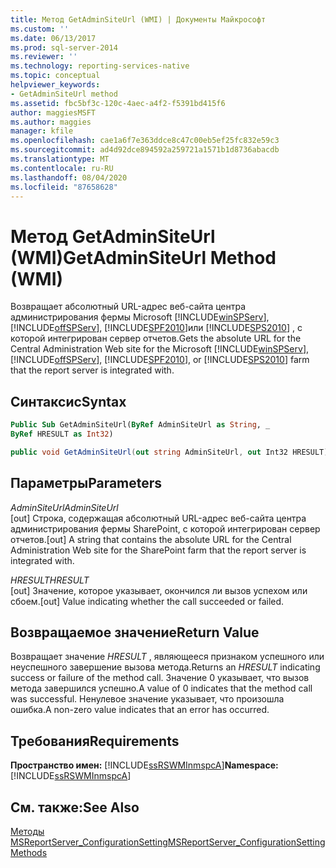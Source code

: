 ```yaml
---
title: Метод GetAdminSiteUrl (WMI) | Документы Майкрософт
ms.custom: ''
ms.date: 06/13/2017
ms.prod: sql-server-2014
ms.reviewer: ''
ms.technology: reporting-services-native
ms.topic: conceptual
helpviewer_keywords:
- GetAdminSiteUrl method
ms.assetid: fbc5bf3c-120c-4aec-a4f2-f5391bd415f6
author: maggiesMSFT
ms.author: maggies
manager: kfile
ms.openlocfilehash: cae1a6f7e363ddce8c47c00eb5ef25fc832e59c3
ms.sourcegitcommit: ad4d92dce894592a259721a1571b1d8736abacdb
ms.translationtype: MT
ms.contentlocale: ru-RU
ms.lasthandoff: 08/04/2020
ms.locfileid: "87658628"
---
```

# <a name="getadminsiteurl-method-wmi"></a><span data-ttu-id="6e838-102">Метод GetAdminSiteUrl (WMI)</span><span class="sxs-lookup"><span data-stu-id="6e838-102">GetAdminSiteUrl Method (WMI)</span></span>
  <span data-ttu-id="6e838-103">Возвращает абсолютный URL-адрес веб-сайта центра администрирования фермы Microsoft [!INCLUDE[winSPServ](../../includes/winspserv-md.md)], [!INCLUDE[offSPServ](../../includes/offspserv-md.md)], [!INCLUDE[SPF2010](../../includes/spf2010-md.md)]или [!INCLUDE[SPS2010](../../includes/sps2010-md.md)] , с которой интегрирован сервер отчетов.</span><span class="sxs-lookup"><span data-stu-id="6e838-103">Gets the absolute URL for the Central Administration Web site for the Microsoft [!INCLUDE[winSPServ](../../includes/winspserv-md.md)], [!INCLUDE[offSPServ](../../includes/offspserv-md.md)], [!INCLUDE[SPF2010](../../includes/spf2010-md.md)], or [!INCLUDE[SPS2010](../../includes/sps2010-md.md)] farm that the report server is integrated with.</span></span>  
  
## <a name="syntax"></a><span data-ttu-id="6e838-104">Синтаксис</span><span class="sxs-lookup"><span data-stu-id="6e838-104">Syntax</span></span>  
  
```vb  
Public Sub GetAdminSiteUrl(ByRef AdminSiteUrl as String, _  
ByRef HRESULT as Int32)  
```  
  
```csharp  
public void GetAdminSiteUrl(out string AdminSiteUrl, out Int32 HRESULT);  
```  
  
## <a name="parameters"></a><span data-ttu-id="6e838-105">Параметры</span><span class="sxs-lookup"><span data-stu-id="6e838-105">Parameters</span></span>  
 <span data-ttu-id="6e838-106">*AdminSiteUrl*</span><span class="sxs-lookup"><span data-stu-id="6e838-106">*AdminSiteUrl*</span></span>  
 <span data-ttu-id="6e838-107">[out] Строка, содержащая абсолютный URL-адрес веб-сайта центра администрирования фермы SharePoint, с которой интегрирован сервер отчетов.</span><span class="sxs-lookup"><span data-stu-id="6e838-107">[out] A string that contains the absolute URL for the Central Administration Web site for the SharePoint farm that the report server is integrated with.</span></span>  
  
 <span data-ttu-id="6e838-108">*HRESULT*</span><span class="sxs-lookup"><span data-stu-id="6e838-108">*HRESULT*</span></span>  
 <span data-ttu-id="6e838-109">[out] Значение, которое указывает, окончился ли вызов успехом или сбоем.</span><span class="sxs-lookup"><span data-stu-id="6e838-109">[out] Value indicating whether the call succeeded or failed.</span></span>  
  
## <a name="return-value"></a><span data-ttu-id="6e838-110">Возвращаемое значение</span><span class="sxs-lookup"><span data-stu-id="6e838-110">Return Value</span></span>  
 <span data-ttu-id="6e838-111">Возвращает значение *HRESULT* , являющееся признаком успешного или неуспешного завершение вызова метода.</span><span class="sxs-lookup"><span data-stu-id="6e838-111">Returns an *HRESULT* indicating success or failure of the method call.</span></span> <span data-ttu-id="6e838-112">Значение 0 указывает, что вызов метода завершился успешно.</span><span class="sxs-lookup"><span data-stu-id="6e838-112">A value of 0 indicates that the method call was successful.</span></span> <span data-ttu-id="6e838-113">Ненулевое значение указывает, что произошла ошибка.</span><span class="sxs-lookup"><span data-stu-id="6e838-113">A non-zero value indicates that an error has occurred.</span></span>  
  
## <a name="requirements"></a><span data-ttu-id="6e838-114">Требования</span><span class="sxs-lookup"><span data-stu-id="6e838-114">Requirements</span></span>  
 <span data-ttu-id="6e838-115">**Пространство имен:** [!INCLUDE[ssRSWMInmspcA](../../includes/ssrswminmspca-md.md)]</span><span class="sxs-lookup"><span data-stu-id="6e838-115">**Namespace:** [!INCLUDE[ssRSWMInmspcA](../../includes/ssrswminmspca-md.md)]</span></span>  
  
## <a name="see-also"></a><span data-ttu-id="6e838-116">См. также:</span><span class="sxs-lookup"><span data-stu-id="6e838-116">See Also</span></span>  
 [<span data-ttu-id="6e838-117">Методы MSReportServer_ConfigurationSetting</span><span class="sxs-lookup"><span data-stu-id="6e838-117">MSReportServer_ConfigurationSetting Methods</span></span>](msreportserver-configurationsetting-methods.md)  
  
  
